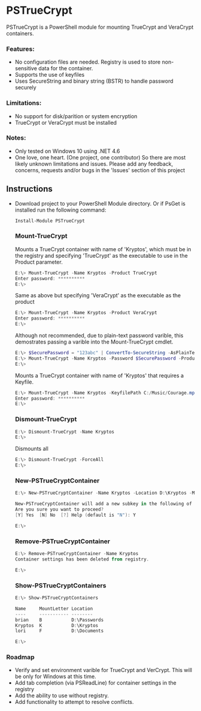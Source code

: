 # PSTrueCrypt
PSTrueCrypt is a PowerShell module for mounting TrueCrypt and VeraCrypt containers.  

### Features:
* No configuration files are needed.  Registry is used to store non-sensitive data for the container.
* Supports the use of keyfiles
* Uses SecureString and binary string (BSTR) to handle password securely

### Limitations:
* No support for disk/parition or system encryption
* TrueCrypt or VeraCrypt must be installed

### Notes:
* Only tested on Windows 10 using .NET 4.6
* One love, one heart.  (One project, one contributor)  So there are most likely unknown limitations and issues.
Please add any feedback, concerns, requests and/or bugs in the 'Issues' section of this project

## Instructions
* Download project to your PowerShell Module directory.  Or if PsGet is installed run the following command:
	```powershell
	Install-Module PSTrueCrypt
	```

	### Mount-TrueCrypt

	Mounts a TrueCrypt container with name of 'Kryptos', which must be in the registry and specifying 'TrueCrypt'
	as the executable to use in the Product parameter.
	```powershell
	E:\> Mount-TrueCrypt -Name Kryptos -Product TrueCrypt
	Enter password: **********
	E:\>
	```

	Same as above but specifying 'VeraCrypt' as the executable as the product
	```powershell
	E:\> Mount-TrueCrypt -Name Kryptos -Product VeraCrypt
	Enter password: **********
	E:\>
	```

	Although not recommended, due to plain-text password varible, this demostrates passing a varible into the 
	Mount-TrueCrypt cmdlet. 
	```powershell
	E:\> $SecurePassword = "123abc" | ConvertTo-SecureString -AsPlainText -Force
	E:\> Mount-TrueCrypt -Name Kryptos -Password $SecurePassword -Product TrueCrypt
	E:\>
	```

	Mounts a TrueCrypt container with name of 'Kryptos' that requires a Keyfile.
	```powershell
	E:\> Mount-TrueCrypt -Name Kryptos -KeyfilePath C:/Music/Courage.mp3 -Product TrueCrypt
	Enter password: **********
	E:\>
	```

	### Dismount-TrueCrypt

	```powershell
	E:\> Dismount-TrueCrypt -Name Kryptos
	E:\>
	```

	Dismounts all 
	```powershell
	E:\> Dismount-TrueCrypt -ForceAll
	E:\>
	```

	### New-PSTrueCryptContainer

	```powershell
	E:\> New-PSTrueCryptContainer -Name Kryptos -Location D:\Kryptos -MountLetter M

	New-PSTrueCryptContainer will add a new subkey in the following of your registry: HKCU:\SOFTWARE\PSTrueCrypt
	Are you sure you want to proceed?
	[Y] Yes  [N] No  [?] Help (default is "N"): Y

	E:\>
	```

	### Remove-PSTrueCryptContainer

	```powershell
	E:\> Remove-PSTrueCryptContainer -Name Kryptos
	Container settings has been deleted from registry.
	
	E:\>
	```

	### Show-PSTrueCryptContainers
	
	```powershell
	E:\> Show-PSTrueCryptContainers

	Name     MountLetter Location
	----     ----------- --------
	brian    B           D:\Passwords
	Kryptos  K           D:\Kryptos
	lori     F           D:\Documents

	E:\>
	```

### Roadmap
* Verify and set environment varible for TrueCrypt and VerCrypt.  This will be only for Windows at this time. 
* Add tab completion (via PSReadLine) for container settings in the registry
* Add the ability to use without registry.
* Add functionality to attempt to resolve conflicts.